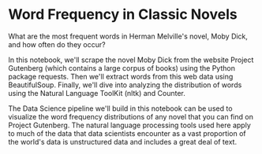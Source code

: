 # Word Frequency in Classic Novels

What are the most frequent words in Herman Melville's novel, Moby Dick, and how often do they occur?

In this notebook, we'll scrape the novel Moby Dick from the website Project Gutenberg (which contains a large corpus of books) using the Python package requests. Then we'll extract words from this web data using BeautifulSoup. Finally, we'll dive into analyzing the distribution of words using the Natural Language ToolKit (nltk) and Counter.

The Data Science pipeline we'll build in this notebook can be used to visualize the word frequency distributions of any novel that you can find on Project Gutenberg. The natural language processing tools used here apply to much of the data that data scientists encounter as a vast proportion of the world's data is unstructured data and includes a great deal of text.

